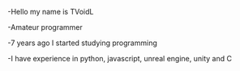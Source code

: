 -Hello my name is TVoidL

-Amateur programmer

-7 years ago I started studying programming

-I have experience in python, javascript, unreal engine, unity and C
